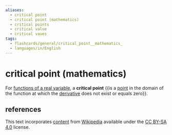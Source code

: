 ```yaml
---
aliases:
  - critical point
  - critical point (mathematics)
  - critical points
  - critical value
  - critical vaues
tags:
  - flashcards/general/critical_point__mathematics_
  - languages/in/English
---
```


# critical point (mathematics)

For [functions of a real variable](function%20of%20a%20real%20variable.md), a __critical point__ {{is a [point](point%20(geometry).md) in the domain of the function at which the [derivative](derivative.md) does not exist or equals zero}}. <!--SR:!2024-01-28,44,290-->

## references

This text incorporates [content](https://en.wikipedia.org/wiki/critical_point_(mathematics)) from [Wikipedia](Wikipedia.md) available under the [CC BY-SA 4.0](https://creativecommons.org/licenses/by-sa/4.0/) license.
